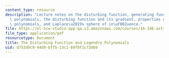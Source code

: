 ```yaml
---
content_type: resource
description: "Lecture notes on the disturbing function, generating function for Legendre\
  \ polynomials, the disturbing function and its gradient, properties of Legendre\
  \ polynomials, and Laplace\u2019s sphere of in\uFB02uence."
file: https://ol-ocw-studio-app-qa.s3.amazonaws.com/courses/16-346-astrodynamics-fall-2008/d753d9c944d9bffb13c169f0f1c73d69_lec_29.pdf
file_type: application/pdf
resourcetype: Document
title: The Disturbing Function and Legendre Polynomials
uid: d753d9c9-44d9-bffb-13c1-69f0f1c73d69
---
```

